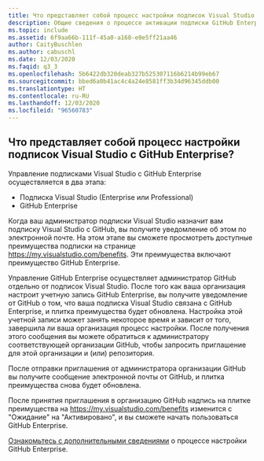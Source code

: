 ```yaml
---
title: Что представляет собой процесс настройки подписок Visual Studio с GitHub Enterprise?
description: Общие сведения о процессе активации подписки GitHub Enterprise
ms.topic: include
ms.assetid: 6f9aa66b-111f-45a0-a168-e0e5ff21aa46
author: CaityBuschlen
ms.author: cabuschl
ms.date: 12/03/2020
ms.faqid: q3_3
ms.openlocfilehash: 5b6422db320deab327b525307116b6214b99eb67
ms.sourcegitcommit: bbed6a0b41ac4c4a24e8581ff3b34d96345ddb00
ms.translationtype: HT
ms.contentlocale: ru-RU
ms.lasthandoff: 12/03/2020
ms.locfileid: "96560783"
---
```

## <a name="what-is-the-visual-studio-subscriptions-with-github-enterprise-setup-process"></a>Что представляет собой процесс настройки подписок Visual Studio с GitHub Enterprise? 

Управление подписками Visual Studio с GitHub Enterprise осуществляется в два этапа:  
- Подписка Visual Studio (Enterprise или Professional)  
- GitHub Enterprise  

Когда ваш администратор подписки Visual Studio назначит вам подписку Visual Studio с GitHub, вы получите уведомление об этом по электронной почте. На этом этапе вы сможете просмотреть доступные преимущества подписки на странице <https://my.visualstudio.com/benefits>. Эти преимущества включают преимущество GitHub Enterprise. 

Управление GitHub Enterprise осуществляет администратор GitHub отдельно от подписок Visual Studio. После того как ваша организация настроит учетную запись GitHub Enterprise, вы получите уведомление от GitHub о том, что ваша подписка Visual Studio связана c GitHub Enterprise, и плитка преимущества будет обновлена. Настройка этой учетной записи может занять некоторое время и зависит от того, завершила ли ваша организация процесс настройки. После получения этого сообщения вы можете обратиться к администратору соответствующей организации GitHub, чтобы запросить приглашение для этой организации и (или) репозитория. 

После отправки приглашения от администратора организации GitHub вы получите сообщение электронной почты от GitHub, и плитка преимущества снова будет обновлена. 

После принятия приглашения в организацию GitHub надпись на плитке преимущества на <https://my.visualstudio.com/benefits> изменится с "Ожидание" на "Активировано", и вы сможете начать пользоваться GitHub Enterprise. 

[Ознакомьтесь с дополнительными сведениями](https://docs.microsoft.com/visualstudio/subscriptions/access-github) о процессе настройки GitHub Enterprise. 